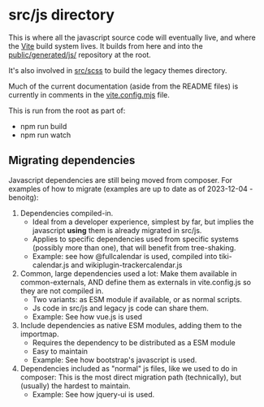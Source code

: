# src/js directory

This is where all the javascript source code will eventually live, and where the [Vite](https://vitejs.dev/) build system lives.  It builds from here and into the [public/generated/js/](../../public/generated/README.md) repository at the root.

It's also involved in [src/scss](../scss/README.md) to build the legacy themes directory.

Much of the current documentation (aside from the README files) is currently in comments in the [vite.config.mjs](./vite.config.mjs) file.

This is run from the root as part of:

* npm run build
* npm run watch

## Migrating dependencies

Javascript dependencies are still being moved from composer.  For examples of how to migrate (examples are up to date as of 2023-12-04 - benoitg):

1. Dependencies compiled-in.  
    * Ideal from a developer experience, simplest by far, but implies the javascript **using** them is already migrated in src/js.  
    * Applies to specific dependencies used from specific systems (possibly more than one), that will benefit from tree-shaking.
    * Example: see how @fullcalendar is used, compiled into tiki-calendar.js and wikiplugin-trackercalendar.js
1. Common, large dependencies used a lot:  Make them available in common-externals, AND define them as externals in vite.config.js so they are not compiled in.  
    * Two variants:  as ESM module if available, or as normal scripts.
    * Js code in src/js and legacy js code can share them.
    * Example: See how vue.js is used
1. Include dependencies as native ESM modules, adding them to the importmap.
    * Requires the dependency to be distributed as a ESM module
    * Easy to maintain
    * Example: See how bootstrap's javascript is used.
1. Dependencies included as "normal" js files, like we used to do in composer:  This is the most direct migration path (technically), but (usually) the hardest to maintain.
    * Example:  See how jquery-ui is used.
